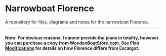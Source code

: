 # Narrowboat Florence

A repository for files, diagrams and notes for the narrowboat Florence. 

----

#### Note: For obvious reasons, I cannot provide the plans in totality, however you can purchase a copy from [WoodenBoatStore.com](https://www.woodenboatstore.com/collections/canal-boat-plans/products/phil-thiels-escargot-digital). See [Plan Modifications](#) for details on how Florence differs from Escargot.
